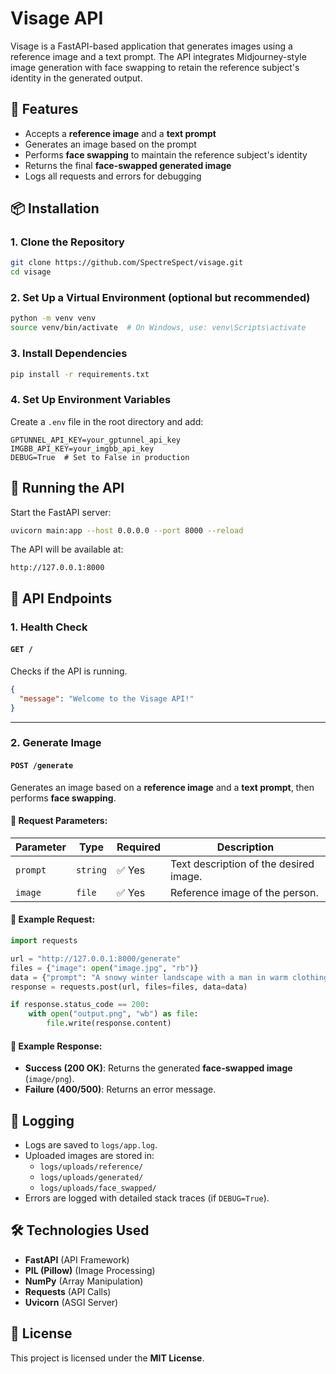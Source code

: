 # Visage API

Visage is a FastAPI-based application that generates images using a reference image and a text prompt. The API integrates Midjourney-style image generation with face swapping to retain the reference subject's identity in the generated output.

## 🚀 Features
- Accepts a **reference image** and a **text prompt**
- Generates an image based on the prompt
- Performs **face swapping** to maintain the reference subject's identity
- Returns the final **face-swapped generated image**
- Logs all requests and errors for debugging

## 📦 Installation

### **1. Clone the Repository**
```bash
git clone https://github.com/SpectreSpect/visage.git
cd visage
```

### **2. Set Up a Virtual Environment** (optional but recommended)
```bash
python -m venv venv
source venv/bin/activate  # On Windows, use: venv\Scripts\activate
```

### **3. Install Dependencies**
```bash
pip install -r requirements.txt
```

### **4. Set Up Environment Variables**
Create a `.env` file in the root directory and add:
```env
GPTUNNEL_API_KEY=your_gptunnel_api_key
IMGBB_API_KEY=your_imgbb_api_key
DEBUG=True  # Set to False in production
```

## 🚀 Running the API
Start the FastAPI server:
```bash
uvicorn main:app --host 0.0.0.0 --port 8000 --reload
```
The API will be available at:
```
http://127.0.0.1:8000
```

## 📖 API Endpoints

### **1. Health Check**
#### **`GET /`**
Checks if the API is running.
```json
{
  "message": "Welcome to the Visage API!"
}
```

---

### **2. Generate Image**
#### **`POST /generate`**
Generates an image based on a **reference image** and a **text prompt**, then performs **face swapping**.

#### **🔹 Request Parameters:**
| Parameter   | Type        | Required | Description |
|------------|------------|----------|-------------|
| `prompt`   | `string`   | ✅ Yes   | Text description of the desired image. |
| `image`    | `file`     | ✅ Yes   | Reference image of the person. |

#### **🔹 Example Request:**
```py
import requests

url = "http://127.0.0.1:8000/generate"
files = {"image": open("image.jpg", "rb")}
data = {"prompt": "A snowy winter landscape with a man in warm clothing."}
response = requests.post(url, files=files, data=data)

if response.status_code == 200:
    with open("output.png", "wb") as file:
        file.write(response.content)
```

#### **🔹 Example Response:**
- **Success (200 OK)**: Returns the generated **face-swapped image** (`image/png`).
- **Failure (400/500)**: Returns an error message.

## 📂 Logging
- Logs are saved to `logs/app.log`.
- Uploaded images are stored in:
  - `logs/uploads/reference/`
  - `logs/uploads/generated/`
  - `logs/uploads/face_swapped/`
- Errors are logged with detailed stack traces (if `DEBUG=True`).

## 🛠️ Technologies Used
- **FastAPI** (API Framework)
- **PIL (Pillow)** (Image Processing)
- **NumPy** (Array Manipulation)
- **Requests** (API Calls)
- **Uvicorn** (ASGI Server)


## 📜 License
This project is licensed under the **MIT License**.


